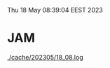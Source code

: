 Thu 18 May 08:39:04 EEST 2023
# JAM
<a href='./cache/202305/18_08.log'>./cache/202305/18_08.log</a>
